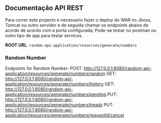 
## Documentação API REST

Para correr este projecto e necessario fazer o deploy do WAR no Jboss, Tomcat ou outro servidor
e de seguida chamar os endpoints abaixo de acordo de acordo com a porta configurada;
Pode-se testar no postman ou outro tipo de app para testar servicos.




**ROOT URL**: `random-api-application/resources/generate/numbers`


### Random Number
 
Endpoints for Random Number:
POST: http://127.0.0.1:8080/random-api-application/resources/generate/numbers/random
GET: http://127.0.0.1:8080/random-api-application/resources/generate/numbers/history
GET: http://127.0.0.1:8080/random-api-application/resources/generate/numbers/pending
PUT: http://127.0.0.1:8080/random-api-application/resources/generate/numbers/treads
PUT: http://127.0.0.1:8080/random-api-application/resources/generate/numbers/requestId/cancel


